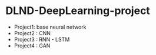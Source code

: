 # DLND-DeepLearning-project
- Project1:  base neural network 
- Project2 : CNN
- Project3 : RNN - LSTM
- Project4 : GAN
